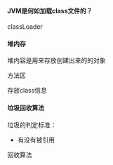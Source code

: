 #### JVM是何如加载class文件的？

classLoader

#### 堆内存

堆内容是用来存放创建出来的的对象

方法区

存放class信息

#### 垃圾回收算法

垃圾的判定标准：

* 有没有被引用

回收算法
